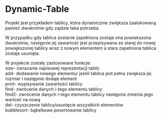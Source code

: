 # Dynamic-Table
Projekt jest przykładem tablicy, która dynamicznie zwiększa zaalokowaną pamieć dwukrotnie gdy zajdzie taka potrzeba. 

W przypadku gdy tablica zostanie zapełniona zostaje ona powiekszona dwukrotnie, następnie jej zawartość jest przepisywana ze starej do nowej powiększonej tablicy wraz z nowym elementem a stara zapełniona tablica zostaje usunięta.

W projekcie zostały zastosowane funkcje:
<br>size- zwracanie napisowej reprezentacji tablic
<br>add- dodawanie nowego elementu/ jeżeli tablica jest pełna zwiększa jej rozmiar i następnie dodaje element
<br>print- wypisywanie zawartości tablicy
<br>find- zwrócenie danych i-tego elementu tablicy
<br>find2- zwrócenie danych i-tego elementu tablicy następnie zmienia jego wartość na nową
<br>del- czyszczenie tablicy/usunięcie wszystkich elementów
<br>bubblesort- bąbelkowe posortowanie tablicy
